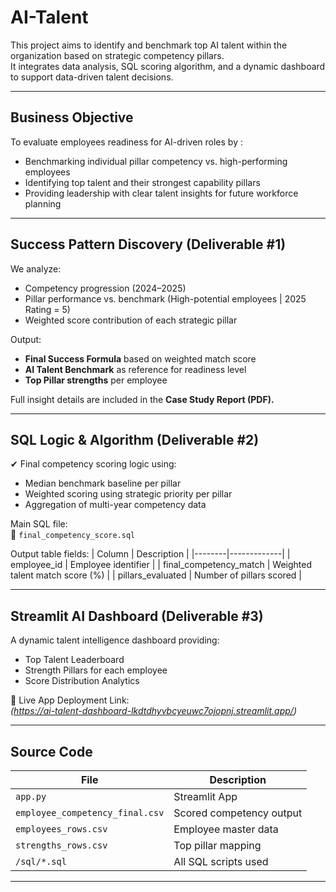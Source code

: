 # AI-Talent
This project aims to identify and benchmark top AI talent within the organization based on strategic competency pillars.  
It integrates data analysis, SQL scoring algorithm, and a dynamic dashboard to support data-driven talent decisions.

---

## Business Objective
To evaluate employees readiness for AI-driven roles by :
- Benchmarking individual pillar competency vs. high-performing employees
- Identifying top talent and their strongest capability pillars
- Providing leadership with clear talent insights for future workforce planning

---

## Success Pattern Discovery (Deliverable #1)
We analyze:
- Competency progression (2024–2025)  
- Pillar performance vs. benchmark (High-potential employees | 2025 Rating = 5)  
- Weighted score contribution of each strategic pillar  

Output:  
- **Final Success Formula** based on weighted match score  
- **AI Talent Benchmark** as reference for readiness level  
- **Top Pillar strengths** per employee

Full insight details are included in the **Case Study Report (PDF).**

---

## SQL Logic & Algorithm (Deliverable #2)
✔ Final competency scoring logic using:

- Median benchmark baseline per pillar
- Weighted scoring using strategic priority per pillar
- Aggregation of multi-year competency data

Main SQL file:  
📁 `final_competency_score.sql`

Output table fields:
| Column | Description |
|--------|-------------|
| employee_id | Employee identifier |
| final_competency_match | Weighted talent match score (%) |
| pillars_evaluated | Number of pillars scored |

---

## Streamlit AI Dashboard (Deliverable #3)
A dynamic talent intelligence dashboard providing:
- Top Talent Leaderboard
- Strength Pillars for each employee
- Score Distribution Analytics

🔗 Live App Deployment Link:  
*(https://ai-talent-dashboard-lkdtdhyvbcyeuwc7ojopnj.streamlit.app/)*

---

## Source Code
| File | Description |
|------|-------------|
| `app.py` | Streamlit App |
| `employee_competency_final.csv` | Scored competency output |
| `employees_rows.csv` | Employee master data |
| `strengths_rows.csv` | Top pillar mapping |
| `/sql/*.sql` | All SQL scripts used |

---
